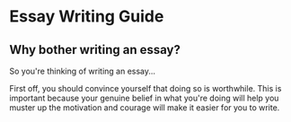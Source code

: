 # Essay Writing Guide

## Why bother writing an essay?

So you're thinking of writing an essay...

First off, you should convince yourself that doing so is worthwhile. This is important because your genuine belief in what you're doing will help you muster up the motivation and courage will make it easier for you to write.